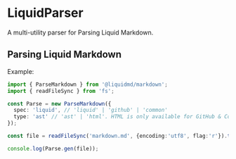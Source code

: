 # LiquidParser
A multi-utility parser for Parsing Liquid Markdown.

## Parsing Liquid Markdown

Example:

```ts
import { ParseMarkdown } from '@liquidmd/markdown';
import { readFileSync } from 'fs';

const Parse = new ParseMarkdown({
  spec: 'liquid', // 'liquid' | 'github' | 'common'
  type: 'ast' // 'ast' | 'html'. HTML is only available for GitHub & CommonMark types
});

const file = readFileSync('markdown.md', {encoding:'utf8', flag:'r'}).toString();

console.log(Parse.gen(file));
```
